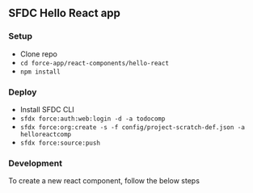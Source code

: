 ## SFDC Hello React app

### Setup
* Clone repo
* `cd force-app/react-components/hello-react`
* `npm install`

### Deploy
* Install SFDC CLI
* `sfdx force:auth:web:login -d -a todocomp`
* `sfdx force:org:create -s -f config/project-scratch-def.json -a helloreactcomp`
* `sfdx force:source:push`

### Development
To create a new react component, follow the below steps
